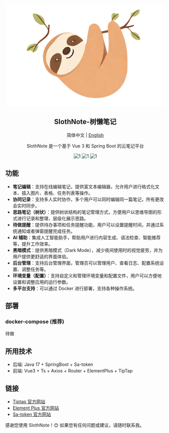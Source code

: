 <div align="center">
<img src="./image-removebg-preview.png" alt="logo">
<h2 align="center">SlothNote-树懒笔记</h2>
  <p>
    简体中文 | <a href="./README-en.md">English</a>
  </p>
<div>
<p>SlothNote 是一个基于 Vue 3 和 Spring Boot 的云笔记平台</p>
</div>

<div>
  <img src="https://img.shields.io/badge/Project-Sloth-brightgreen"  alt="1"/>
  <img src="https://img.shields.io/badge/License-Apache2.0-blue"  alt="1"/>
  <img src="https://img.shields.io/badge/Version-1.0.0-orange"  alt="1"/>
</div>

</div>

## 功能

- **笔记编辑**：支持在线编辑笔记，提供富文本编辑器，允许用户进行格式化文本、插入图片、表格、任务列表等操作。
- **协同记录**：支持多人实时协作，多个用户可以同时编辑同一篇笔记，所有更改会实时同步。
- **思路笔记（树状）**：提供树状结构的笔记管理方式，方便用户以思维导图的形式进行记录和整理，层级化展示思路。
- **待做提醒**：提供待办事项和任务提醒功能，用户可以设置提醒时间，并通过系统通知或者弹窗提醒完成任务。
- **AI 辅助**：集成人工智能助手，帮助用户进行内容生成、语法检查、智能推荐等，提升工作效率。
- **黑暗模式**：提供黑暗模式（Dark Mode），减少夜间使用时的视觉疲劳，并为用户提供更舒适的界面体验。
- **后台管理**：支持后台管理界面，管理员可以管理用户、查看日志、配置系统设置、调整任务等。
- **环境变量（配置）**：支持自定义和管理环境变量和配置文件，用户可以方便地设置和调整应用的运行参数。
- **多平台支持**：可以通过 Docker 进行部署，支持各种操作系统。

## 部署

### docker-compose (推荐)

待做

## 所用技术

- 后端: Java 17 + SpringBoot + Sa-token
- 前端: Vue3 + Ts + Axios + Router + ElementPlus + TipTap

## 链接

- [Tiptap 官方网站](https://tiptap.dev)
- [Element Plus 官方网站](https://element-plus.org)
- [Sa-token 官方网站](https://sa-token.cc/index.html)

感谢您使用 SlothNote！😊 如果您有任何问题或建议，请随时联系我。

